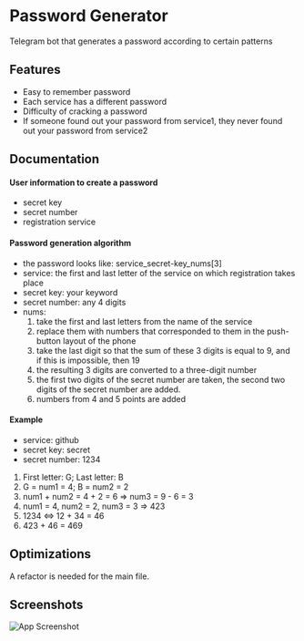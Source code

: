 
# Password Generator

Telegram bot that generates a password according to certain patterns


## Features

- Easy to remember password
- Each service has a different password
- Difficulty of cracking a password
- If someone found out your password from service1, they never found out your password from service2


## Documentation

#### User information to create a password
- secret key
- secret number
- registration service

#### Password generation algorithm
- the password looks like: service_secret-key_nums[3]
- service: the first and last letter of the service on which registration takes place
- secret key: your keyword
- secret number: any 4 digits
- nums:  
    1. take the first and last letters from the name of the service
    2. replace them with numbers that corresponded to them in the push-button layout of the phone
    3. take the last digit so that the sum of these 3 digits is equal to 9, and if this is impossible, then 19
    4. the resulting 3 digits are converted to a three-digit number
    5. the first two digits of the secret number are taken, the second two digits of the secret number are added.
    6. numbers from 4 and 5 points are added

#### Example
 - service: github
 - secret key: secret
 - secret number: 1234

1. First letter: G; Last letter: B
2. G = num1 = 4; B = num2 = 2
3. num1 + num2 = 4 + 2 = 6 => num3 = 9 - 6 = 3
4. num1 = 4, num2 = 2, num3 = 3 => 423
5. 1234 <=> 12 + 34 = 46
6. 423 + 46 = 469

 

## Optimizations

A refactor is needed for the main file. 


## Screenshots

![App Screenshot](https://sun9-31.userapi.com/impg/i7ya6VgSBP4cCw1L9ZlGyxEwHDbD1JOJlIXkRA/L_aApBlyMAE.jpg?size=922x774&quality=96&sign=cc9754e9e19ab605543bcf2c4066fe77&type=album)

